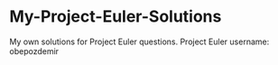 # My-Project-Euler-Solutions
My own solutions for Project Euler questions. Project Euler username: obepozdemir
